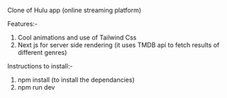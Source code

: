 Clone of Hulu app (online streaming platform)

Features:-
1. Cool animations and use of Tailwind Css
2. Next js for server side rendering (it uses TMDB api to fetch results of different genres)

   
Instructions to install:-
1. npm install (to install the dependancies)
1. npm run dev    
